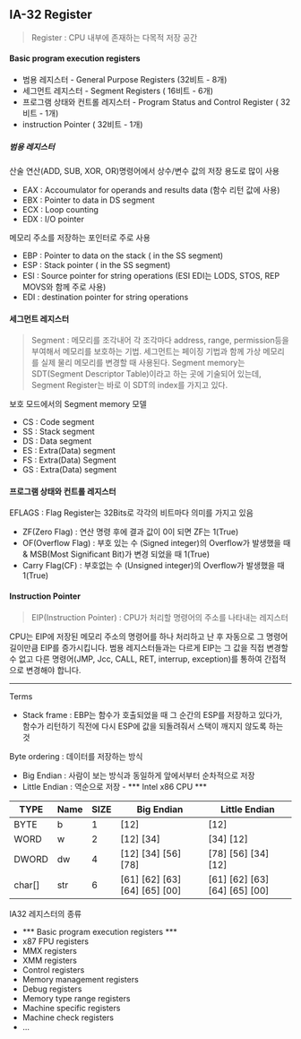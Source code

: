 

## IA-32 Register

> Register : CPU 내부에 존재하는 다목적 저장 공간

#### Basic program execution registers
- 범용 레지스터 - General Purpose Registers (32비트 - 8개)
- 세그먼트 레지스터 - Segment Registers ( 16비트 - 6개)
- 프로그램 상태와 컨트롤 레지스터 - Program Status and Control Register ( 32비트 - 1개)
- instruction Pointer ( 32비트 - 1개)

##### 범용 레지스터

산술 연산(ADD, SUB, XOR, OR)명령어에서 상수/변수 값의 저장 용도로 많이 사용
- EAX : Accoumulator for operands and results data (함수 리턴 값에 사용)
- EBX : Pointer to data in DS segment
- ECX : Loop counting
- EDX : I/O pointer

메모리 주소를 저장하는 포인터로 주로 사용
- EBP : Pointer to data on the stack ( in the SS segment)
- ESP : Stack pointer ( in the SS segment)
- ESI : Source pointer for string operations (ESI EDI는 LODS, STOS, REP MOVS와 함께 주로 사용)
- EDI : destination pointer for string operations


#### 세그먼트 레지스터

> Segment : 메모리를 조각내어 각 조각마다 address, range, permission등을 부여해서 메모리를 보호하는 기법. 세그먼트는 페이징 기법과 함께 가상 메모리를 실제 물리 메모리를 변경할 때 사용된다. Segment memory는 SDT(Segment Descriptor Table)이라고 하는 곳에 기술되어 있는데, Segment Register는 바로 이 SDT의 index를 가지고 있다.

보호 모드에서의 Segment memory 모델
- CS : Code segment
- SS : Stack segment
- DS : Data segment
- ES : Extra(Data) segment
- FS : Extra(Data) Segment
- GS : Extra(Data) segment

#### 프로그램 상태와 컨트롤 레지스터
 EFLAGS : Flag Register는 32Bits로 각각의 비트마다 의미를 가지고 있음

- ZF(Zero Flag) : 연산 명령 후에 결과 값이 0이 되면 ZF는 1(True)
- OF(Overflow Flag) : 부호 있는 수 (Signed integer)의 Overflow가 발생했을 때 & MSB(Most Significant Bit)가 변경 되었을 때  1(True)
- Carry Flag(CF) : 부호없는 수 (Unsigned integer)의 Overflow가 발생했을 때 1(True)

#### Instruction Pointer

>EIP(Instruction Pointer) : CPU가 처리할 명령어의 주소를 나타내는 레지스터

CPU는 EIP에 저장된 메모리 주소의 명령어를 하나 처리하고 난 후 자동으로 그 명령어 길이만큼 EIP를 증가시킵니다.
범용 레지스터들과는 다르게 EIP는 그 값을 직접 변경할 수 없고 다른 명령어(JMP, Jcc, CALL, RET, interrup, exception)를 통하여 간접적으로 변경해야 합니다.



-----
Terms
- Stack frame : EBP는 함수가 호출되었을 때 그 순간의 ESP를 저장하고 있다가,
함수가 리턴하기 직전에 다시 ESP에 값을 되돌려줘서 스택이 깨지지 않도록 하는 것

Byte ordering : 데이터를 저장하는 방식
- Big Endian : 사람이 보는 방식과 동일하게 앞에서부터 순차적으로 저장
- Little Endian : 역순으로 저장 - *** Intel x86 CPU ***

TYPE   | Name | SIZE | Big Endian                    | Little Endian
---    | ---  | ---  | ---                           | ---
BYTE   | b    | 1    | [12]                          | [12]
WORD   | w    | 2    | [12] [34]                     | [34] [12]
DWORD  | dw   | 4    | [12] [34] [56] [78]           | [78] [56] [34] [12]
char[] | str  | 6    | [61] [62] [63] [64] [65] [00] | [61] [62] [63] [64] [65] [00]

IA32 레지스터의 종류
- *** Basic program execution registers ***
- x87 FPU registers
- MMX registers
- XMM registers
- Control registers
- Memory management registers
- Debug registers
- Memory type range registers
- Machine specific registers
- Machine check registers
- ...
